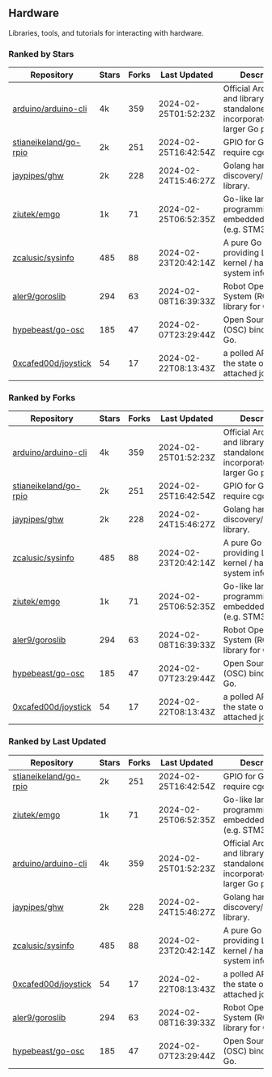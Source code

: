 ## Hardware

Libraries, tools, and tutorials for interacting with hardware.

### Ranked by Stars

| Repository | Stars | Forks | Last Updated | Description | 
|------------|-------|-------|--------------|-------------|
| [arduino/arduino-cli](https://github.com/arduino/arduino-cli) | 4k | 359 | 2024-02-25T01:52:23Z |  Official Arduino CLI and library. Can run standalone, or be incorporated into larger Go projects. |
| [stianeikeland/go-rpio](https://github.com/stianeikeland/go-rpio) | 2k | 251 | 2024-02-25T16:42:54Z |  GPIO for Go, doesn't require cgo. |
| [jaypipes/ghw](https://github.com/jaypipes/ghw) | 2k | 228 | 2024-02-24T15:46:27Z |  Golang hardware discovery/inspection library. |
| [ziutek/emgo](https://github.com/ziutek/emgo) | 1k | 71 | 2024-02-25T06:52:35Z |  Go-like language for programming embedded systems (e.g. STM32 MCU). |
| [zcalusic/sysinfo](https://github.com/zcalusic/sysinfo) | 485 | 88 | 2024-02-23T20:42:14Z |  A pure Go library providing Linux OS / kernel / hardware system information. |
| [aler9/goroslib](https://github.com/aler9/goroslib) | 294 | 63 | 2024-02-08T16:39:33Z |  Robot Operating System (ROS) library for Go. |
| [hypebeast/go-osc](https://github.com/hypebeast/go-osc) | 185 | 47 | 2024-02-07T23:29:44Z |  Open Sound Control (OSC) bindings for Go. |
| [0xcafed00d/joystick](https://github.com/0xcafed00d/joystick) | 54 | 17 | 2024-02-22T08:13:43Z |  a polled API to read the state of an attached joystick. |

### Ranked by Forks

| Repository | Stars | Forks | Last Updated | Description | 
|------------|-------|-------|--------------|-------------|
| [arduino/arduino-cli](https://github.com/arduino/arduino-cli) | 4k | 359 | 2024-02-25T01:52:23Z |  Official Arduino CLI and library. Can run standalone, or be incorporated into larger Go projects. |
| [stianeikeland/go-rpio](https://github.com/stianeikeland/go-rpio) | 2k | 251 | 2024-02-25T16:42:54Z |  GPIO for Go, doesn't require cgo. |
| [jaypipes/ghw](https://github.com/jaypipes/ghw) | 2k | 228 | 2024-02-24T15:46:27Z |  Golang hardware discovery/inspection library. |
| [zcalusic/sysinfo](https://github.com/zcalusic/sysinfo) | 485 | 88 | 2024-02-23T20:42:14Z |  A pure Go library providing Linux OS / kernel / hardware system information. |
| [ziutek/emgo](https://github.com/ziutek/emgo) | 1k | 71 | 2024-02-25T06:52:35Z |  Go-like language for programming embedded systems (e.g. STM32 MCU). |
| [aler9/goroslib](https://github.com/aler9/goroslib) | 294 | 63 | 2024-02-08T16:39:33Z |  Robot Operating System (ROS) library for Go. |
| [hypebeast/go-osc](https://github.com/hypebeast/go-osc) | 185 | 47 | 2024-02-07T23:29:44Z |  Open Sound Control (OSC) bindings for Go. |
| [0xcafed00d/joystick](https://github.com/0xcafed00d/joystick) | 54 | 17 | 2024-02-22T08:13:43Z |  a polled API to read the state of an attached joystick. |

### Ranked by Last Updated

| Repository | Stars | Forks | Last Updated | Description | 
|------------|-------|-------|--------------|-------------|
| [stianeikeland/go-rpio](https://github.com/stianeikeland/go-rpio) | 2k | 251 | 2024-02-25T16:42:54Z |  GPIO for Go, doesn't require cgo. |
| [ziutek/emgo](https://github.com/ziutek/emgo) | 1k | 71 | 2024-02-25T06:52:35Z |  Go-like language for programming embedded systems (e.g. STM32 MCU). |
| [arduino/arduino-cli](https://github.com/arduino/arduino-cli) | 4k | 359 | 2024-02-25T01:52:23Z |  Official Arduino CLI and library. Can run standalone, or be incorporated into larger Go projects. |
| [jaypipes/ghw](https://github.com/jaypipes/ghw) | 2k | 228 | 2024-02-24T15:46:27Z |  Golang hardware discovery/inspection library. |
| [zcalusic/sysinfo](https://github.com/zcalusic/sysinfo) | 485 | 88 | 2024-02-23T20:42:14Z |  A pure Go library providing Linux OS / kernel / hardware system information. |
| [0xcafed00d/joystick](https://github.com/0xcafed00d/joystick) | 54 | 17 | 2024-02-22T08:13:43Z |  a polled API to read the state of an attached joystick. |
| [aler9/goroslib](https://github.com/aler9/goroslib) | 294 | 63 | 2024-02-08T16:39:33Z |  Robot Operating System (ROS) library for Go. |
| [hypebeast/go-osc](https://github.com/hypebeast/go-osc) | 185 | 47 | 2024-02-07T23:29:44Z |  Open Sound Control (OSC) bindings for Go. |

